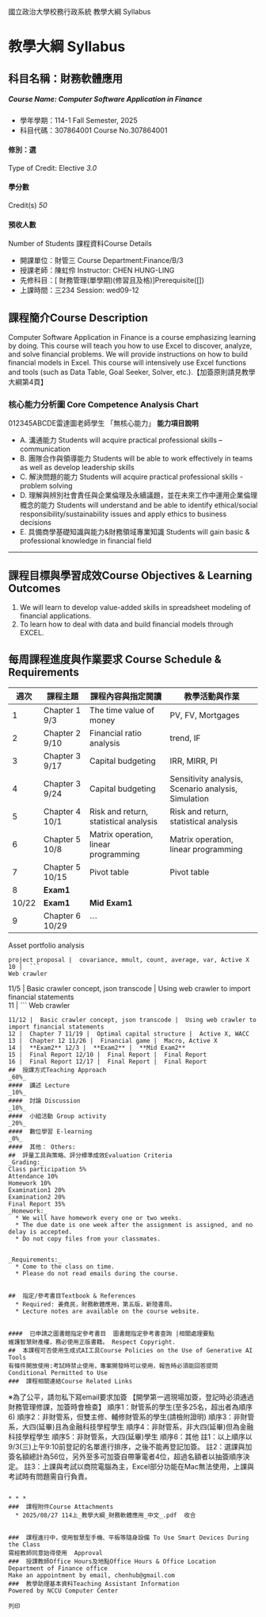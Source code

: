 國立政治大學校務行政系統 教學大綱 Syllabus
# 教學大綱 Syllabus
##  科目名稱：財務軟體應用 
#####  Course Name: Computer Software Application in Finance
  * 學年學期：114-1 Fall Semester, 2025 
  * 科目代碼：307864001 Course No.307864001


#### 修別：選
Type of Credit: Elective 
_3.0_
#### 學分數
Credit(s)
_50_
#### 預收人數
Number of Students
課程資料Course Details
  * 開課單位：財管三 Course Department:Finance/B/3 
  * 授課老師：陳虹伶 Instructor: CHEN HUNG-LING 
  * 先修科目：[ 財務管理(單學期)(修習且及格)]Prerequisite([])
  * 上課時間：三234 Session: wed09-12


##  課程簡介Course Description
Computer Software Application in Finance is a course emphasizing learning by doing. This course will teach you how to use Excel to discover, analyze, and solve financial problems. We will provide instructions on how to build financial models in Excel. This course will intensively use Excel functions and tools (such as Data Table, Goal Seeker, Solver, etc.).【加簽原則請見教學大綱第4頁】
###  核心能力分析圖 Core Competence Analysis Chart
012345ABCDE雷達圖老師學生
「無核心能力」 
**能力項目說明**
  * A. 溝通能力 Students will acquire practical professional skills – communication
  * B. 團隊合作與領導能力 Students will be able to work effectively in teams as well as develop leadership skills
  * C. 解決問題的能力 Students will acquire practical professional skills - problem solving
  * D. 理解與辨別社會責任與企業倫理及永續議題，並在未來工作中運用企業倫理概念的能力 Students will understand and be able to identify ethical/social responsibility/sustainability issues and apply ethics to business decisions
  * E. 具備商學基礎知識與能力&財務領域專業知識 Students will gain basic & professional knowledge in financial field


* * *
##  課程目標與學習成效Course Objectives & Learning Outcomes 
1. We will learn to develop value-added skills in spreadsheet modeling of financial applications.
2. To learn how to deal with data and build financial models through EXCEL.
##  每周課程進度與作業要求 Course Schedule & Requirements
**週次** |  **課程主題** |  **課程內容與指定閱讀** |  **教學活動與作業**  
---|---|---|---  
1 |  Chapter 1 9/3 |  The time value of money |  PV, FV, Mortgages  
2 |  Chapter 2 9/10 |  Financial ratio analysis |  trend, IF  
3 |  Chapter 3 9/17 |  Capital budgeting |  IRR, MIRR, PI  
4 |  Chapter 3 9/24 |  Capital budgeting |  Sensitivity analysis, Scenario analysis, Simulation  
5 |  Chapter 4 10/1 |  Risk and return, statistical analysis |  Risk and return, statistical analysis  
6 |  Chapter 5 10/8 |  Matrix operation, linear programming |  Matrix operation, linear programming  
7 |  Chapter 5 10/15 |  Pivot table |  Pivot table  
8 |  **Exam1**  
10/22 |  **Exam1** |  **Mid Exam1**  
9 |  Chapter 6 10/29 |  ```
Asset portfolio analysis
```
project proposal |  covariance, mmult, count, average, var, Active X  
10 |  ```
Web crawler
```
11/5 |  Basic crawler concept, json transcode |  Using web crawler to import financial statements  
11 |  ```
Web crawler
```
11/12 |  Basic crawler concept, json transcode |  Using web crawler to import financial statements  
12 |  Chapter 7 11/19 |  Optimal capital structure |  Active X, WACC  
13 |  Chapter 12 11/26 |  Financial game |  Macro, Active X  
14 |  **Exam2** 12/3 |  **Exam2** |  **Mid Exam2**  
15 |  Final Report 12/10 |  Final Report |  Final Report  
16 |  Final Report 12/17 |  Final Report |  Final Report  
##  授課方式Teaching Approach
_60%_
####  講述 Lecture
_10%_
####  討論 Discussion
_10%_
####  小組活動 Group activity
_20%_
####  數位學習 E-learning
_0%_
####  其他： Others:
##  評量工具與策略、評分標準成效Evaluation Criteria
_Grading:_
Class participation 5%
Attendance 10%
Homework 10%
Examination1 20%
Examination2 20%
Final Report 35%
_Homework:_
  * We will have homework every one or two weeks. 
  * The due date is one week after the assignment is assigned, and no delay is accepted. 
  * Do not copy files from your classmates.


_Requirements:_
  * Come to the class on time. 
  * Please do not read emails during the course.


##  指定/參考書目Textbook & References
  * Required: 姜堯民，財務軟體應用，第五版，新陸書局。
  * Lecture notes are available on the course website.


####  已申請之圖書館指定參考書目  圖書館指定參考書查詢 |相關處理要點
維護智慧財產權，務必使用正版書籍。 Respect Copyright.
##  本課程可否使用生成式AI工具Course Policies on the Use of Generative AI Tools
有條件開放使用:考試時禁止使用，專案開發時可以使用，報告時必須能回答提問 Conditional Permitted to Use 
###  課程相關連結Course Related Links
```
※為了公平，請勿私下寫email要求加簽
【開學第一週現場加簽，登記時必須通過財務管理修課，加簽時會檢查】
順序1：財管系的學生(至多25名，超出者為順序6)
順序2：非財管系，但雙主修、輔修財管系的學生(請檢附證明)
順序3：非財管系，大四(延畢)且為金融科技學程學生
順序4：非財管系，非大四(延畢)但為金融科技學程學生
順序5：非財管系，大四(延畢)學生
順序6：其他
註1：以上順序以9/3(三)上午9:10前登記的名單進行排序，之後不能再登記加簽。
註2：選課與加簽名額總計為56位，另外至多可加簽自帶筆電者4位，超過名額者以抽簽順序決定。
註3：上課與考試以商院電腦為主，Excel部分功能在Mac無法使用，上課與考試時有問題需自行負責。

```

* * *
###  課程附件Course Attachments
  * 2025/08/27 114上_教學大綱_財務軟體應用_中文_.pdf  收合 


###  課程進行中，使用智慧型手機、平板等隨身設備 To Use Smart Devices During the Class
需經教師同意始得使用  Approval
###  授課教師Office Hours及地點Office Hours & Office Location
Department of Finance office
Make an appointment by email, chenhub@gmail.com
###  教學助理基本資料Teaching Assistant Information
Powered by NCCU Computer Center
  
列印
